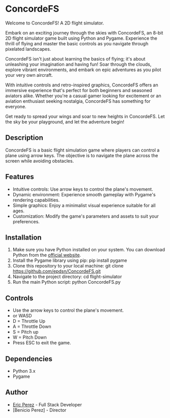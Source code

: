# ConcordeFS

Welcome to ConcordeFS! A 2D flight simulator.

Embark on an exciting journey through the skies with ConcordeFS, an 8-bit 2D flight simulator game built using Python and Pygame. Experience the thrill of flying and master the basic controls as you navigate through pixelated landscapes.

ConcordeFS isn't just about learning the basics of flying; it's about unleashing your imagination and having fun! Soar through the clouds, explore vibrant environments, and embark on epic adventures as you pilot your very own aircraft.

With intuitive controls and retro-inspired graphics, ConcordeFS offers an immersive experience that's perfect for both beginners and seasoned aviators alike. Whether you're a casual gamer looking for excitement or an aviation enthusiast seeking nostalgia, ConcordeFS has something for everyone.

Get ready to spread your wings and soar to new heights in ConcordeFS. Let the sky be your playground, and let the adventure begin!

## Description

ConcordeFS is a basic flight simulation game where players can control a plane using arrow keys. The objective is to navigate the plane across the screen while avoiding obstacles.

## Features

- Intuitive controls: Use arrow keys to control the plane's movement.
- Dynamic environment: Experience smooth gameplay with Pygame's rendering capabilities.
- Simple graphics: Enjoy a minimalist visual experience suitable for all ages.
- Customization: Modify the game's parameters and assets to suit your preferences.

## Installation

1. Make sure you have Python installed on your system. You can download Python from the [official website](https://www.python.org/downloads/).
2. Install the Pygame library using pip:
    pip install pygame
3. Clone this repository to your local machine:
    git clone https://github.com/epdsn/ConcordeFS.git
4. Navigate to the project directory:
cd flight-simulator
5. Run the main Python script:
python ConcordeFS.py

## Controls
- Use the arrow keys to control the plane's movement.
- or WASD
- D = Throttle Up
- A = Throttle Down
- S = Pitch up
- W = Pitch Down
- Press ESC to exit the game.

## Dependencies
- Python 3.x
- Pygame

## Author

- [Eric Perez](https://github.com/epdsn) - Full Stack Developer
- [Benicio Perez] - Director
